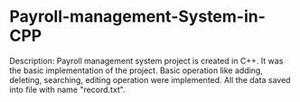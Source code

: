 # Payroll-management-System-in-CPP

Description: Payroll management system project is created in C++. It was the basic implementation of the project. Basic operation like
adding, deleting, searching, editing operation were implemented. All the data saved into file with name "record.txt".

